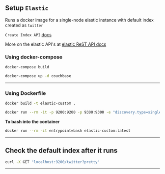 ## Setup `Elastic`
Runs a docker image for a single-node elastic instance with default index created as `twitter`

`Create Index API` [docs](https://www.elastic.co/guide/en/elasticsearch/reference/current/indices-create-index.html)

More on the elastic API's at [elastic ReST API docs](https://www.elastic.co/guide/en/elasticsearch/reference/current/rest-apis.html)

### Using docker-compose

```bash
docker-compose build

docker-compose up -d couchbase
```
---

### Using Dockerfile

```bash
docker build -t elastic-custom .

docker run --rm -it -p 9200:9200 -p 9300:9300 -e "discovery.type=single-node" --name elastic1 elastic-custom
```

__To bash into the container__

```bash
docker run --rm -it entrypoint=bash elastic-custom:latest
```
---

## Check the default index after it runs

```bash
curl -X GET "localhost:9200/twitter?pretty"
```

---
